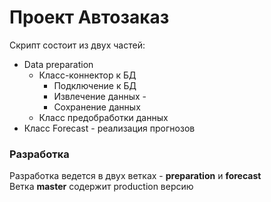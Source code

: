 ﻿# Проект Автозаказ
Скрипт состоит из двух частей:
* Data preparation 
  * Класс-коннектор к БД 
    * Подключение к БД
    * Извлечение данных -
    * Сохранение данных 
  * Класс предобработки данных
* Класс Forecast - реализация прогнозов

### Разработка 
Разработка ведется в двух ветках - **preparation** и **forecast** <br />
Ветка **master** содержит production версию
